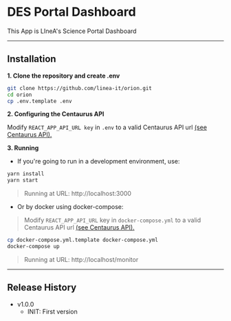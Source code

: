 # DES Portal Dashboard

This App is LIneA's Science Portal Dashboard

---

## Installation

**1. Clone the repository and create .env**

```bash
git clone https://github.com/linea-it/orion.git
cd orion
cp .env.template .env
```

**2. Configuring the Centaurus API**

Modify `REACT_APP_API_URL key` in `.env` to a valid Centaurus API url <a href="https://github.com/linea-it/centaurus.git" target="_blank">(see Centaurus API).</a>

**3. Running** 

- If you're going to run in a development environment, use:
```bash
yarn install
yarn start
```
> Running at URL: http://localhost:3000

- Or by docker using docker-compose:
> Modify `REACT_APP_API_URL` key in `docker-compose.yml` to a valid Centaurus API url <a href="https://github.com/linea-it/centaurus.git" target="_blank">(see Centaurus API).</a>
```bash
cp docker-compose.yml.template docker-compose.yml
docker-compose up
```
> Running at URL: http://localhost/monitor

---

## Release History

* v1.0.0
   * INIT: First version
